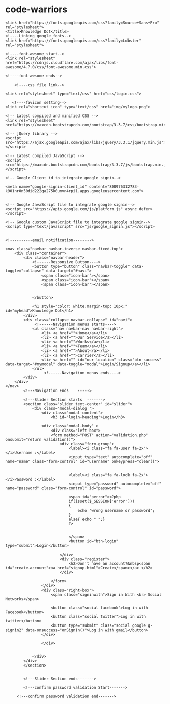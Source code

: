 # code-warriors
<?php

session_start();

?>

<!DOCTYPE html>
<html>
<head>
	<link href="https://fonts.googleapis.com/css?family=Aleo" rel="stylesheet">

	<link href="https://fonts.googleapis.com/css?family=Source+Sans+Pro" rel="stylesheet">
	<title>Knowledge Dot</title>
	<!----Linking google fonts-->
	<link href="https://fonts.googleapis.com/css?family=Lobster" rel="stylesheet">

	<!----font-awsome start-->
	<link rel="stylesheet" href="https://cdnjs.cloudflare.com/ajax/libs/font-awesome/4.7.0/css/font-awesome.min.css">

	<!----font-awsome ends-->

		<!----css file link-->
	
	<link rel="stylesheet" type="text/css" href="css/login.css">

	   <!----favicon setting-->
	<link rel="shortcut icon" type="text/css" href="img/mylogo.png">

	<!-- Latest compiled and minified CSS -->
	<link rel="stylesheet" href="https://maxcdn.bootstrapcdn.com/bootstrap/3.3.7/css/bootstrap.min.css">

	<!-- jQuery library -->
	<script src="https://ajax.googleapis.com/ajax/libs/jquery/3.3.1/jquery.min.js"></script>

	<!-- Latest compiled JavaScript -->
	<script src="https://maxcdn.bootstrapcdn.com/bootstrap/3.3.7/js/bootstrap.min.js"></script>

	<!-- Google Client id to integrate google signin-->

	<meta name="google-signin-client_id" content="808976312783-k901nr0n50did222qa275k0umvn4rpi1.apps.googleusercontent.com">
	

	<!-- Google JavaScript file to integrate google signin-->
	<script src="https://apis.google.com/js/platform.js" async defer></script>

	<!-- Google custom JavaScript file to integrate google signin-->
	<script type="text/javascript" src="js/google_signin.js"></script>


	<!----------email notification-------->

<script type="text/css">
	





</script>

</head>
<body>
			<!---Navigation Starts	----->

	<nav class="navbar navbar-inverse navbar-fixed-top">
		<div class="container">
			<div class="navbar-header">
				<!------Responsive Button---->
				<button type="button" class="navbar-toggle" data-toggle="collapse" data-target="#navi">
					<span class="icon-bar"></span>
					<span class="icon-bar"></span>
					<span class="icon-bar"></span>


				</button>

				<h1 style="color: white;margin-top: 10px;" id="myhead">Knowledge Dot</h1>
			</div>
			<div class="collapse navbar-collapse" id="navi">
                 <!------Navigation menus starts---->
				<ul class="nav navbar-nav navbar-right">
					<li> <a href="">Home</a></li>
					<li> <a href="">Our Service</a></li>
					<li> <a href="">Works</a></li>
					<li> <a href="">Team</a></li>
					<li> <a href="">About</a></li>
					<li> <a href="">Carrier</a></li>
					<li> <a href="" id="our-location" class="btn-success" data-target="#mymodal" data-toggle="modal">Login/Signup</a></li>
				</ul>
	                 <!------Navigation menus ends---->
			</div>
		</div>
	</nav>
			<!---Navigation Ends	----->

			<!---Slider Section starts	------->
			<section class="slider text-center" id="slider">
				<div class="modal-dialog ">
					<div class="modal-content">
						<h3 id="login-heading">Login</h3>
						
					<div class="modal-body" >
						<div class="left-box">
						<form method="POST" action="validation.php" onsubmit="return validation()">
							<div class="form-group">
								<label><i class="fa fa-user fa-2x"></i>Username :</label>
								<input type="text" autocomplete="off" name="name" class="form-control" id="username" onkeypress="clear()">
							

								<label><i class="fa fa-lock fa-2x"></i>Password :</label>
								<input type="password" autocomplete="off" name="password" class="form-control" id="password">

								<span id="perror"><?php 
								if(isset($_SESSION['error']))
								{
									echo "wrong username or password";
								} 
								else{ echo " ";} 
								?>
									

								</span>
								<button id="btn-login" type="submit">Login</button>
								
							</div>
							<div class="register">
								<h2>Don't have an account?&nbsp<span id="create-account"><a href="signup.html">Create</span></a> </h2>
							</div>
							
						</form>
					</div>
					<div class="right-box">
						<span class="signinwith">Sign in With <br> Social Networks</span>

						<button class="social facebook">Log in with Facebook</button>
						<button class="social twitter">Log in with twitter</button>
						<button type="submit" class="social google g-signin2" data-onsuccess="onSignIn()">Log in with gmail</button>
					</div>
						
					</div>
					
						
				</div>
			</div>
			</section>
			

			<!---Slider Section ends------->

			<!---confirm password validation Start------->

<script type="text/javascript">
	
function validation() {
	var username=document.getElementById('username').value;
	var password=document.getElementById('password').value;

	if ((username=="") ||( password==""))
	 {
	 	document.getElementById('perror').innerHTML="please fill the details";
	 	return false;
	 }
}


function clear() {
	document.getElementById('perror').innerHTML="ksdfisdhfg";
}

</script>
         <!---confirm password validation end------->

       

<script src="js/jquery.ripples-min.js" type="text/javascript"></script>
<script src="js/typed.min.js" type="text/javascript"></script>

</body>
</html>
